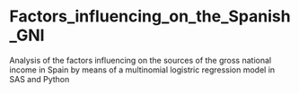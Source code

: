 # Factors_influencing_on_the_Spanish_GNI
Analysis of the factors influencing on the sources of the gross national income in Spain by means of a multinomial logistric regression model in SAS and Python
